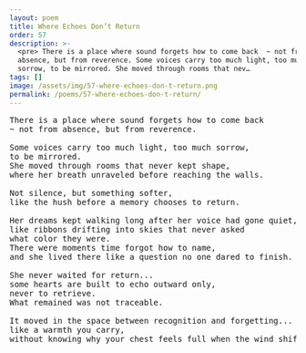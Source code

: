```yaml
---
layout: poem
title: Where Echoes Don’t Return
order: 57
description: >-
  <pre> There is a place where sound forgets how to come back  ~ not from
  absence, but from reverence. Some voices carry too much light, too much
  sorrow, to be mirrored. She moved through rooms that nev…
tags: []
image: /assets/img/57-where-echoes-don-t-return.png
permalink: /poems/57-where-echoes-don-t-return/
---
```


<pre>
There is a place where sound forgets how to come back 
~ not from absence, but from reverence.

Some voices carry too much light, too much sorrow,
to be mirrored.
She moved through rooms that never kept shape, 
where her breath unraveled before reaching the walls.

Not silence, but something softer, 
like the hush before a memory chooses to return.

Her dreams kept walking long after her voice had gone quiet, 
like ribbons drifting into skies that never asked 
what color they were.
There were moments time forgot how to name, 
and she lived there like a question no one dared to finish.

She never waited for return... 
some hearts are built to echo outward only, 
never to retrieve.
What remained was not traceable. 

It moved in the space between recognition and forgetting...
like a warmth you carry,
without knowing why your chest feels full when the wind shifts.
</pre>
